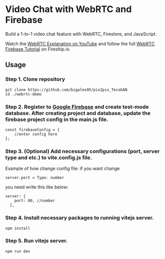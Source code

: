 # Video Chat with WebRTC and Firebase

Build a 1-to-1 video chat feature with WebRTC, Firestore, and JavaScript. 

Watch the [WebRTC Explanation on YouTube](https://youtu.be/WmR9IMUD_CY) and follow the full [WebRTC Firebase Tutorial](https://fireship.io/lessons/webrtc-firebase-video-chat) on Fireship.io. 


## Usage

### Step 1. Clone repository
```
git clone https://github.com/bigalex95/pix2pix_TecoGAN
cd ./webrtc-demo
```
### Step 2. Register to [Google Firebase](https://firebase.google.com/) and create test-mode database. After creating project and database, update the firebase project config in the main.js file.
```
const firebaseConfig = {
    //enter config here
};
```
### Step 3. (Optional) Add necessary configurations (port, server type and etc.) to vite.config.js file.
Example of how change config file:
if you want change
```
server.port = Type: number
```
you need write this like below:
```
server: {
    port: 80, //number
  },
```
### Step 4. Install necessary packages to running vitejs server.
```
npm install
```
### Step 5. Run vitejs server.
```
npm run dev
```